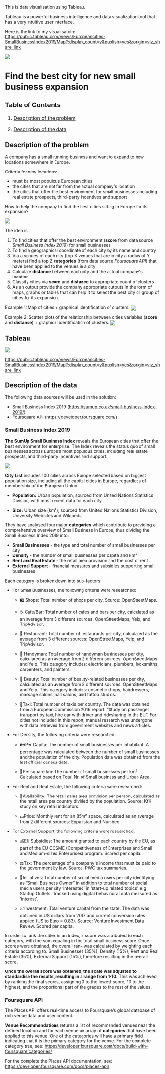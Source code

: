 This is data visualisation using Tableau.


Tableau is a powerful business intelligence and data visualization tool that has a very intuitive user interface.

Here is the link to my visualisatoin: https://public.tableau.com/views/Europeancities-SmallBusinessIndex2019/Map?:display_count=y&publish=yes&:origin=viz_share_link

<div class='tableauPlaceholder' id='viz1588443057891' style='position: relative'><noscript><a href='#'><img alt=' ' src='https:&#47;&#47;public.tableau.com&#47;static&#47;images&#47;Eu&#47;Europeancities-SmallBusinessIndex2019&#47;Map&#47;1_rss.png' style='border: none' /></a></noscript><object class='tableauViz'  style='display:none;'><param name='host_url' value='https%3A%2F%2Fpublic.tableau.com%2F' /> <param name='embed_code_version' value='3' /> <param name='site_root' value='' /><param name='name' value='Europeancities-SmallBusinessIndex2019&#47;Map' /><param name='tabs' value='yes' /><param name='toolbar' value='yes' /><param name='static_image' value='https:&#47;&#47;public.tableau.com&#47;static&#47;images&#47;Eu&#47;Europeancities-SmallBusinessIndex2019&#47;Map&#47;1.png' /> <param name='animate_transition' value='yes' /><param name='display_static_image' value='yes' /><param name='display_spinner' value='yes' /><param name='display_overlay' value='yes' /><param name='display_count' value='yes' /><param name='filter' value='publish=yes' /></object></div>                


# Find the best city for new small business expansion

## Table of Contents

<div class="alert alert-block alert-info" style="margin-top: 20px">

<font size = 3>

1. <a href="#item1">Description of the problem</a>

2. <a href="#item2">Description of the data</a>

</font>
</div>

## Description of the problem

A company has a small running business and want to expand to new locations somewhere in Europe. 

Criteria for new locations:
- must be most populous European cities 
- the cities that are not far from the actual company's location
- the cities that offer the best environment for small businesses including real estate prospects, third-party incentives and support

How to help the company to find the best cities sitting in Europe for its expansion?

<img src="https://github.com/pospisilboh/Coursera_Capstone/blob/master/2020-04-29_13h43_17.png" align="center">

The idea is:
1. To find cities that offer the best environment (**score** from data source *Small Business Index 2019*) for small businesses
2. To find a geographical coordinate of each city by its name and country
3. Via a venues of each city (top X venues that are in city a radius of Y meters) find a top Z **categories** (from data source *Foursquare API*) that have been applied to the venues in a city
4. Calculate **distance** between each city and the actual company's location
5. Classify cities via **score** and **distance** to appropriate count of clusters
6. As an output provide the company appropriate outputs in the form of maps, graphs or tables that can help it to select the best city or group of cities for its expansion.

Example 1: Map of cities + graphical identification of clusters.
<img src="https://github.com/pospisilboh/Coursera_Capstone/blob/master/2020-04-29_14h36_10.png" align="center">

Example 2: Scatter plots of the relationship between cities variables (**score** and **distance**) + graphical identification of clusters.
<img src="https://github.com/pospisilboh/Coursera_Capstone/blob/master/2020-04-29_14h16_50.png" align="center">

## Tableau
<div class='tableauPlaceholder' id='viz1588441609767' style='position: relative'><noscript><a href='#'><img alt=' ' src='https:&#47;&#47;public.tableau.com&#47;static&#47;images&#47;Eu&#47;Europeancities-SmallBusinessIndex2019&#47;Map&#47;1_rss.png' style='border: none' /></a></noscript><object class='tableauViz'  style='display:none;'><param name='host_url' value='https%3A%2F%2Fpublic.tableau.com%2F' /> <param name='embed_code_version' value='3' /> <param name='path' value='views&#47;Europeancities-SmallBusinessIndex2019&#47;Map?:embed=y&amp;:display_count=y&amp;publish=yes' /> <param name='toolbar' value='yes' /><param name='static_image' value='https:&#47;&#47;public.tableau.com&#47;static&#47;images&#47;Eu&#47;Europeancities-SmallBusinessIndex2019&#47;Map&#47;1.png' /> <param name='animate_transition' value='yes' /><param name='display_static_image' value='yes' /><param name='display_spinner' value='yes' /><param name='display_overlay' value='yes' /><param name='display_count' value='yes' /><param name='filter' value='publish=yes' /></object></div>   

https://public.tableau.com/views/Europeancities-SmallBusinessIndex2019/Map?:display_count=y&publish=yes&:origin=viz_share_link

## Description of the data

The following data sources will be used in the solution:
- Small Business Index 2019 (https://sumup.co.uk/small-business-index-2019/)
- Foursquare API (https://developer.foursquare.com/)

### Small Business Index 2019
**The SumUp Small Business Index** reveals the European cities that offer the best environment for enterprise. The Index reveals the status quo of small businesses across Europe’s most populous cities, including real estate prospects, and third-party incentives and support.

<a href="https://sumup.co.uk/small-business-index-2019/"><img src="https://github.com/pospisilboh/Coursera_Capstone/blob/master/2020-04-29_11h02_16.png" align="center"></a>

**City List** includes 100 cities across Europe selected based on biggest population size, including all the capital cities in Europe, regardless of membership of the European Union.

- **Population:** Urban population, sourced from United Nations Statistics Division, with most recent data for each city.

- **Size:** Urban size (km²), sourced from United Nations Statistics Division, University Websites and Wikipedia

They have analysed four major **categories** which contribute to providing a comprehensive overview of Small Business in Europe, thus dividing the Small Business Index 2019 into:
- **Small Businesses** - the type and total number of small businesses per city
- **Density** - the number of small businesses per capita and km²
- **Rent and Real Estate** - the retail area provision and the cost of rent
- **External Support** - financial measures and subsidies supporting small businesses

Each category is broken down into sub-factors:
- For Small Businesses, the following criteria were researched:
  - 🛍 Shops: Total number of shops per city. Source: OpenStreetMaps.

  - ☕ Cafe/Bar: Total number of cafes and bars per city, calculated as an average from 3 different sources: OpenStreetMaps, Yelp, and TripAdvisor.

  - 🍴 Restaurant: Total number of restaurants per city, calculated as the average from 3 different sources: OpenStreetMaps, Yelp, and TripAdvisor.

  - 💼 Handyman: Total number of handyman businesses per city, calculated as an average from 2 different sources: OpenStreetMaps and Yelp. This category includes: electricians, plumbers, locksmiths, carpenters, and painters.

  - 💅 Beauty: Total number of beauty-related businesses per city, calculated as an average from 2 different sources: OpenStreetMaps and Yelp. This category includes: cosmetic shops, hairdressers, massage salons, nail salons, and tattoo studios.

  - 🚖Taxi: Total number of taxis per country. The data was obtained from a European Commission 2016 report: “Study on passenger transport by taxi, hire car with driver and ridesharing in the EU”. For cities not included in this report, manual research was undergone with data retrieved from government websites and news articles.
 
- For Density, the following criteria were researched:
  - 👪Per Capita: The number of small businesses per inhabitant. A percentage was calculated between the number of small businesses and the population of the city. Population data was obtained from the last official census data.

  - 📍Per square km: The number of small businesses per km². Calculated based on Total Nr. of Small business and Urban Area.
- For Rent and Real Estate, the following criteria were researched:
  - 🔑Availability: The retail sales area provision per person, calculated as the retail area per country divided by the population. Source: KfK study on key retail indicators.

  - 💵Price: Monthly rent for an 85m² space, calculated as an average from 2 different sources: Expatistan and Numbeo.
- For External Support, the following criteria were researched:
  - 💰EU Subsidies: The amount granted to each country by the EU, as part of the EU COSME (Competitiveness of Enterprises and Small and Medium-sized Enterprises) program. Scored per capita.

  - ⚖Tax: The percentage of a company's income that must be paid to the government by law. Source: PWC tax summaries.

  - 🚀Initiatives: Total number of social media users per city identifying as “Small Business Owner” in addition to total number of social media users per city ‘interested’ in ‘start-up related topics’, e.g. Startup Outlets. Tracked using digital behavioural data measured as ‘interest’.

  - 📈Investment: Total venture capital from the state. The data was obtained in US dollars from 2017 and current conversion rates applied (US to Euro = 0.83). Source: Venture Investment Data Review. Scored per capita.


In order to rank the cities in an index, a score was attributed to each category, with the sum equaling in the total small business score. Once scores were obtained, the overall rank was calculated by weighting each criteria according to: Small Businesses (35%), Density (15%), Rent and Real Estate (35%), External Support (15%), therefore resulting in the overall score.

**Once the overall score was obtained, the scale was adjusted to standardise the results, resulting in a range from 1-10.**
This was achieved by ranking the final scores, assigning 0 to the lowest score, 10 to the highest, and the proportional part of the grades to the rest of the values.


### Foursquare API
The Places API offers real-time access to Foursquare’s global database of rich venue data and user content.

**Venue Recommendations** returns a list of recommended venues near the defined location and for each venue an array of **categories** that have been applied to this venue. One of the categories will have a primary field indicating that it is the primary category for the venue. For the complete category tree, see: https://developer.foursquare.com/docs/build-with-foursquare/categories/

For the complete the Places API documentation, see: https://developer.foursquare.com/docs/places-api/

